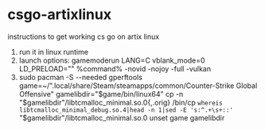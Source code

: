 # csgo-artixlinux
instructions to get working cs go on artix linux


1. run it in linux runtime
2. launch options: gamemoderun LANG=C vblank_mode=0 LD_PRELOAD="" %command% -novid -nojoy -full -vulkan
3. sudo pacman -S --needed gperftools
game=~/".local/share/Steam/steamapps/common/Counter-Strike Global Offensive"
gamelibdir="$game/bin/linux64"
cp -n "$gamelibdir"/libtcmalloc_minimal.so.0{,.orig}
/bin/cp `whereis libtcmalloc_minimal_debug.so.4|head -n 1|sed -E 's:^.+\s+::'` "$gamelibdir"/libtcmalloc_minimal.so.0
unset game gamelibdir
